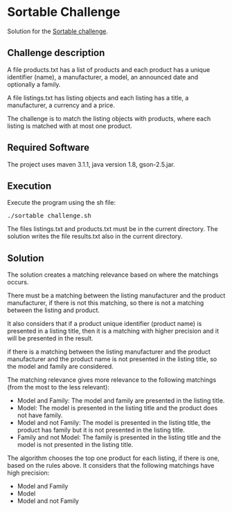 # Sortable Challenge

Solution for the [Sortable challenge](http://sortable.com/challenge/).

## Challenge description

A file products.txt has a list of products and each product has a unique identifier (name),
a manufacturer, a model, an announced date and optionally a family.

A file listings.txt has listing objects and each listing has a title,
a manufacturer, a currency and a price.

The challenge is to match the listing objects with products, where each listing
is matched with at most one product.

## Required Software

The project uses maven 3.1.1, java version 1.8, gson-2.5.jar.

## Execution

Execute the program using the sh file:

<pre>
./sortable_challenge.sh
</pre>

The files listings.txt and products.txt must be in the current directory.
The solution writes the file results.txt also in the current directory.

## Solution
The solution creates a matching relevance based on where the matchings occurs. 

There must be a matching between the listing manufacturer and the product manufacturer, 
if there is not this matching, so there is not a matching between the listing and product.

It also considers that if a product unique identifier (product name) is presented 
in a listing title, then it is a matching with higher precision and it will be 
presented in the result.

if there is a matching between the listing manufacturer and the product manufacturer and the 
product name is not presented in the listing title, so the model and family are considered. 

The matching relevance gives more relevance to the following matchings (from the most to the less relevant):

* Model and Family: The model and family are presented in the listing title.
* Model: The model is presented in the listing title and the product does not have family.
* Model and not Family: The model is presented in the listing title, the product has family but it is not presented in the listing title.
* Family and not Model: The family is presented in the listing title and the model is not presented in the listing title.

The algorithm chooses the top one product for each listing, if there is one, based on the rules above. It considers
that the following matchings have high precision: 

* Model and Family
* Model
* Model and not Family